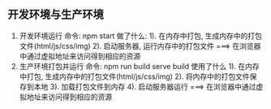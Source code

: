## 开发环境与生产环境
  1. 开发环境运行
      命令: npm start
      做了什么:
        1). 在内存中打包, 生成内存中的打包文件(html/js/css/img)
        2). 启动服务器, 运行内存中的打包文件 ===> 在浏览器中通过虚拟地址来访问得到相应的资源 
  2. 生产环境打包并运行
      命令:
          npm run build
          serve build
      使用了什么
          1). 在内存中打包, 生成内存中的打包文件(html/js/css/img)
          2). 将内存中的打包文件保存到本地
          3). 加载打包文件到内存
          4). 启动服务器运行 ===> 在浏览器中通过虚拟地址来访问得到相应的资源 